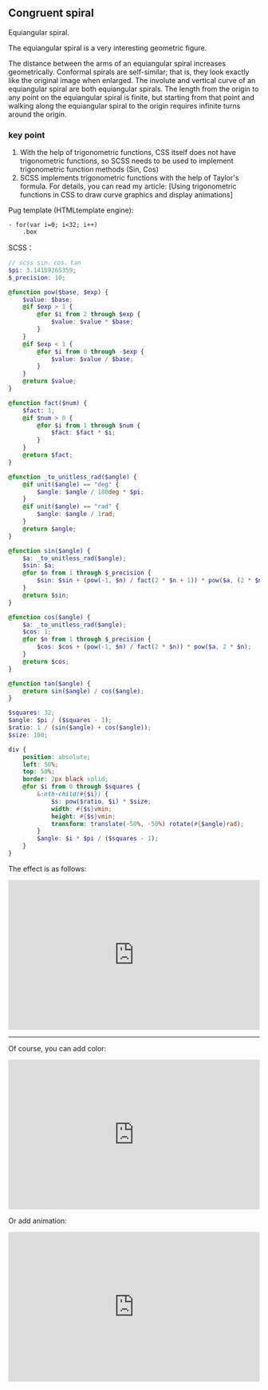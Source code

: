 ## Congruent spiral

Equiangular spiral.

The equiangular spiral is a very interesting geometric figure.

The distance between the arms of an equiangular spiral increases geometrically. Conformal spirals are self-similar; that is, they look exactly like the original image when enlarged. The involute and vertical curve of an equiangular spiral are both equiangular spirals. The length from the origin to any point on the equiangular spiral is finite, but starting from that point and walking along the equiangular spiral to the origin requires infinite turns around the origin.

### key point

1. With the help of trigonometric functions, CSS itself does not have trigonometric functions, so SCSS needs to be used to implement trigonometric function methods (Sin, Cos)
2. SCSS implements trigonometric functions with the help of Taylor's formula. For details, you can read my article: [Using trigonometric functions in CSS to draw curve graphics and display animations]

Pug template (HTMLtemplate engine):

```pug
- for(var i=0; i<32; i++)
    .box
```

SCSS：
```scss
// scss sin、cos、tan
$pi: 3.14159265359;
$_precision: 10;

@function pow($base, $exp) {
    $value: $base;
    @if $exp > 1 {
        @for $i from 2 through $exp {
            $value: $value * $base;
        }
    }
    @if $exp < 1 {
        @for $i from 0 through -$exp {
            $value: $value / $base;
        }
    }
    @return $value;
}

@function fact($num) {
    $fact: 1;
    @if $num > 0 {
        @for $i from 1 through $num {
            $fact: $fact * $i;
        }
    }
    @return $fact;
}

@function _to_unitless_rad($angle) {
    @if unit($angle) == "deg" {
        $angle: $angle / 180deg * $pi;
    }
    @if unit($angle) == "rad" {
        $angle: $angle / 1rad;
    }
    @return $angle;
}

@function sin($angle) {
    $a: _to_unitless_rad($angle);
    $sin: $a;
    @for $n from 1 through $_precision {
        $sin: $sin + (pow(-1, $n) / fact(2 * $n + 1)) * pow($a, (2 * $n + 1));
    }
    @return $sin;
}

@function cos($angle) {
    $a: _to_unitless_rad($angle);
    $cos: 1;
    @for $n from 1 through $_precision {
        $cos: $cos + (pow(-1, $n) / fact(2 * $n)) * pow($a, 2 * $n);
    }
    @return $cos;
}

@function tan($angle) {
    @return sin($angle) / cos($angle);
}

$squares: 32;
$angle: $pi / ($squares - 1);
$ratio: 1 / (sin($angle) + cos($angle));
$size: 100;

div {
    position: absolute;
    left: 50%;
    top: 50%;
    border: 2px black solid;
    @for $i from 0 through $squares {
        &:nth-child(#{$i}) {
            $s: pow($ratio, $i) * $size;
            width: #{$s}vmin;
            height: #{$s}vmin;
            transform: translate(-50%, -50%) rotate(#{$angle}rad);
        }
        $angle: $i * $pi / ($squares - 1);
    }
}
```

The effect is as follows:

<iframe height="300" style="width: 100%;" scrolling="no" title="others-equiangular-spiral" src="https://codepen.io/dvha/embed/xxmaOwe?default-tab=html%2Cresult" frameborder="no" loading="lazy" allowtransparency="true" allowfullscreen="true">
  See the Pen <a href="https://codepen.io/dvha/pen/xxmaOwe">
  others-equiangular-spiral</a> by HaDV (<a href="https://codepen.io/dvha">@dvha</a>)
  on <a href="https://codepen.io">CodePen</a>.
</iframe>

----

Of course, you can add color:

<iframe height="300" style="width: 100%;" scrolling="no" title="Untitled" src="https://codepen.io/dvha/embed/KKbxMVQ?default-tab=html%2Cresult" frameborder="no" loading="lazy" allowtransparency="true" allowfullscreen="true">
  See the Pen <a href="https://codepen.io/dvha/pen/KKbxMVQ">
  Untitled</a> by HaDV (<a href="https://codepen.io/dvha">@dvha</a>)
  on <a href="https://codepen.io">CodePen</a>.
</iframe>

Or add animation:

<iframe height="300" style="width: 100%;" scrolling="no" title="Untitled" src="https://codepen.io/dvha/embed/mdaGEEE?default-tab=html%2Cresult" frameborder="no" loading="lazy" allowtransparency="true" allowfullscreen="true">
  See the Pen <a href="https://codepen.io/dvha/pen/mdaGEEE">
  Untitled</a> by HaDV (<a href="https://codepen.io/dvha">@dvha</a>)
  on <a href="https://codepen.io">CodePen</a>.
</iframe>